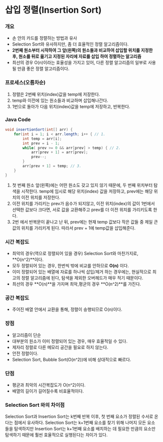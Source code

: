 # 삽입 정렬(Insertion Sort)

### 개요

- 손 안의 카드를 정렬하는 방법과 유사
- Selection Sort와 유사하지만, 좀 더 효율적인 정렬 알고리즘이다.
- **2번째 원소부터 시작하여 그 앞(왼쪽)의 원소들과 비교하여 삽입할 위치를 지정한 후, 원소를 뒤로 옮기고 지정된 자리에 자료를 삽입 하여 정렬하는 알고리즘**
- 최선의 경우 O(n)이라는 효율성을 가지고 있어, 다른 정렬 알고리즘의 일부로 사용될 만큼 좋은 정렬 알고리즘이다.

### 프로세스(오름차순)

1. 정렬은 2번째 위치(index)값을 temp에 저장한다.
2. temp와 이전에 있는 원소들과 비교하며 삽입해나간다.
3. 1번으로 돌아가 다음 위치(index)값을 temp에 저장하고, 반복한다.

### Java Code

```java
void insertionSort(int[] arr) {
	for(int i = 1; i < arr.length; i++ { // 1.
		int temp = arr[i];
		int prev = i - 1;
		while( prev >= 0 && arr[prev] > temp) { // 2.
			arr[prev + 1] = arr[prev];
			prev--;
		}
		arr[prev + 1] = temp; // 3.
	}
}
```

1. 첫 번째 원소 앞(왼쪽)에는 어떤 원소도 갖고 있지 않기 때문에, 두 번째 위치부터 탐색을 시작한다. temp에 임시로 해당 위치(index) 값을 저장하고, prev에는 해당 위치의 이전 위치를 저장한다.
2. 이전 위치를 가리키는 prev가 음수가 되지않고, 이전 위치(index)의 값이 1번에서 선택한 값보다 크다면, 서로 값을 교환해주고 prev를 더 이전 위치를 가리키도록 한다.
3. 2번 에서 반복문이 끝나고 난 뒤, prev에는 현재 temp 값보다 작은 값들 중 제일 큰값의 위치를 가리키게 된다. 따라서 prev + 1에 temp값을 삽입해준다.

### 시간 복잡도

- 최악의 경우(역으로 정렬되어 있을 경우) Selection Sort와 마찬가지로, **O(n^2)**이다.
- 모두 정렬되어 있는 경우, 한번씩 밖에 비교를 안하므로 **O(n)** 이다.
- 이미 정렬되어 있는 배열에 자료를 하나씩 삽입/제거 하는 경우에는, 현실적으로 최고의 정렬 알고리즘에 된다, 탐색을 제외한 오버헤드가 매우 적기 때문이다.
- 최선의 경우 **O(n)**을 가지며 최악,평균의 경우 **O(n^2)**를 가진다.

### 공간 복잡도

- 주어진 배열 안에서 교환을 통해, 정렬이 숭행되므로 O(n)이다.

### 장점

- 알고리즘이 단순
- 대부분의 원소가 이미 정렬되어 있는 경우, 매우 효율적일 수 있다.
- 제자리 정렬로 다른 메모리 공간을 필요로 하지 않는다.
- 안전 정렬이다.
- Selection Sort, Bubble Sort(O(n^2))에 비해 상대적으로 빠르다.

### 단점

- 평균과 최악의 시간복잡도가 O(n^2)이다.
- 배열의 길이가 길어질수록 비효율적이다.

### Selection Sort 와의 차이점

Selection Sort과 Insertion Sort는 k번째 반복 이후, 첫 번째 요소가 정렬된 수서로 온다는 점에서 유사하다. Selection Sort는  k+1번째 요소를 찾기 위해  나머지 모든 요소들을 탐색하지만 Insertion Sort는 k+1번째 요소를 배치하는 데 필요한 만큼의 요소만 탐색하기 때문에 훨씬 효율적으로 실행된다는 차이가 있다.